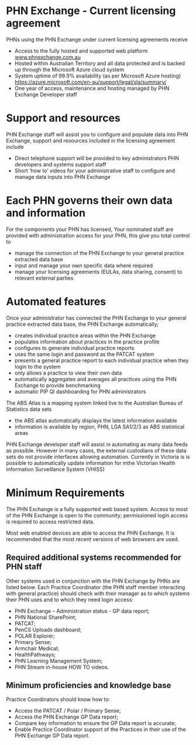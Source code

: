 # PHN Exchange - Current licensing agreement  
PHNs using the PHN Exchange under current licensing agreements receive
- Access to the fully hosted and supported web platform www.phnexchange.com.au 
- Hosted within Australian Territory and all data protected and  is backed up through the Microsoft Azure cloud system  
- System uptime of 99.9% availability (as per Microsoft Azure hosting) https://azure.microsoft.com/en-au/support/legal/sla/summary/ 
- One year of access, maintenance and hosting managed by PHN Exchange Developer staff 

# Support and resources
PHN Exchange staff will assist you to configure and populate data into PHN Exchange, support and resources included in the licensing agreement include  
- Direct telephone support will be provided to key administrators  PHN developers and systems support staff 
- Short ‘how to’ videos for your administrative staff to configure and manage data inputs into PHN Exchange

# Each PHN governs their own data and information
For  the components your PHN has licensed, 
Your nominated staff are provided with administration access for your PHN, this give you total control to  
- manage the connection of the PHN Exchange to your general practice extracted data base
- input and manage your own specific data where required
- manage your licensing agreements (EULAs, data sharing, consent) to relevant external parties 

# Automated features
Once your administrator has connected the PHN Exchange to your general practice extracted data base, 
the PHN Exchange automatically;
- creates individual practice areas within the PHN Exchange
- populates information about practices in the practice profile
- configures to generate individual practice reports
- uses the same login and password as the PATCAT system
- presents a general practice report to each individual practice when they login to the system
- only allows a practice to view their own data 
- automatically aggregates and averages all practices using the PHN Exchange to provide benchmarking
- automatic PIP QI dashboarding for PHN administrators

The ABS Atlas is a mapping system linked live to the Australian Bureau of Statistics data sets
- the ABS atlas automatically displays the latest information available
- information is available by region, PHN, LGA SA1/2/3 as ABS statistical areas 

PHN Exchange developer staff will assist in automating as many data feeds as possible. However in many cases, the external custodians  of these data sets do not provide interfaces allowing automation.  Currently in Victoria is is possible to automatically update information for mthe Victorian Health Information Surveillance System (VHISS)


# Minimum Requirements

The PHN Exchange is a fully supported web based system.
Access to most of the PHN Exchange is open to the community; permissioned login access is required to access restricted data.

Most web enabled devices are able to access the PHN Exchange. It is recommended that the most recent versions of web browsers are used.

## Required additional systems recommended for PHN staff 

Other systems used in conjunction with the PHN Exchange by PHNs are listed below.
Each Practice Coordinator (the PHN staff member interacting with general practice) should check with their manager as to which systems their PHN uses and to which they need login access:

- PHN Exchange – Administration status - GP data report;
- PHN National SharePoint; 
- PATCAT;
- PenCS Uploads dashboard;
- POLAR Explorer;
- Primary Sense;
- Armchair Medical;
- HealthPathways; 
- PHN Learning Management System;
- PHN Stream in-house HOW TO videos.

## Minimum proficiencies and knowledge base

Practice Coordinators should know how to:

- Access the PATCAT / Polar / Primary Sense;
- Access the PHN Exchange GP Data report;
- Compare key information to ensure the GP Data report is accurate;
- Enable Practice Coordinator support of the Practices in their use of the PHN Exchange GP Data report.
 
